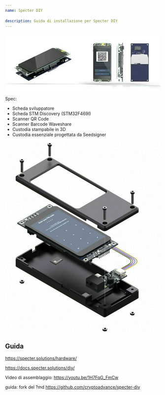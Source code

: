 ```yaml
---
name: Specter DIY

description: Guida di installazione per Specter DIY
---
```


![cover](assets/cover.jpeg)

Spec:

- Scheda sviluppatore
- Scheda STM Discovery (STM32F469I)
- Scanner QR Code
- Scanner Barcode Waveshare
- Custodia stampabile in 3D
- Custodia essenziale progettata da Seedsigner

![vista del dispositivo](assets/2.jpeg)

## Guida

https://specter.solutions/hardware/

https://docs.specter.solutions/diy/

Video di assemblaggio: https://youtu.be/1H7FqG_FmCw

guida: fork del ?md https://github.com/cryptoadvance/specter-diy
